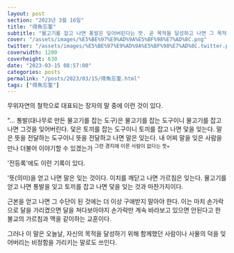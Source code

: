 ```yaml
---
layout: post
section: "2023년 3월 16일"
title: "得魚忘筌"
subtitle: "물고기를 잡고 나면 통발은 잊어버린다는 뜻. 곧 목적을 달성하고 나면 그 목적을 위해 사용한 수단에는 더 이상 구애받지 말아야 함을 가리키는 말이다."
cover: "/assets/images/%E5%BE%97%E9%AD%9A%E5%BF%98%E7%AD%8C.png"
twitter: "/assets/images/%E5%BE%97%E9%AD%9A%E5%BF%98%E7%AD%8C.twitter.png"
coverwidth: 1200
coverheight: 630
date: "2023-03-15 08:57:00"
categories: posts
permalink: "/posts/2023/03/15/得魚忘筌.html"
tags: ["得魚忘筌"]
---
```


무위자연의 철학으로 대표되는 장자의 말 중에 이런 것이 있다.

"... 통발(대나무로 만든 물고기를 잡는 도구)은 물고기를 잡는 도구이니 물고기를 잡고 나면 그것을 잊어버린다. 덫은 토끼를 잡는 도구이니 토끼를 잡고 나면 덫을 잊는다. 말은 뜻을 전달하는 도구이니 뜻을 전달하고 나면 말은 잊는다. 내 어찌 말을 잊은 사람을 만나 더불어 이야기할 수 있겠는가 <sup>그런 경지에 이른 사람이 없다는 뜻</sup>"

'전등록'에도 이런 기록이 있다.

'뜻(의미)을 얻고 나면 말은 잊는 것이다. 이치를 깨닫고 나면 가르침은 잊는다. 물고기를 얻고 나면 통발을 잊고 토끼를 잡고 나면 덫을 잊는 것과 마찬가지이다.

근본을 얻고 나면 그 수단이 된 것에는 더 이상 구애받지 말아야 한다. 이는 마치 손가락으로 달을 가리켰으면 달을 쳐다보아야지 손가락만 계속 바라보고 있으면 안된다고 한 불교의 가르침과 맥을 같이하는 교훈이다.

그러나 이 말은 오늘날, 자신의 목적을 달성하기 위해 함께했던 사람이나 사물의 덕을 잊어버리는 비정함을 가리키는 말로도 쓰인다.
